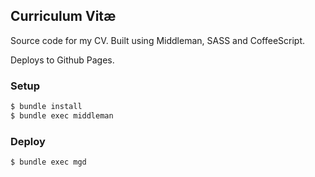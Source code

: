 ## Curriculum Vitæ

Source code for my CV. Built using Middleman, SASS and CoffeeScript.

Deploys to Github Pages.

### Setup

```sh
$ bundle install
$ bundle exec middleman
```

### Deploy

```sh
$ bundle exec mgd
```

